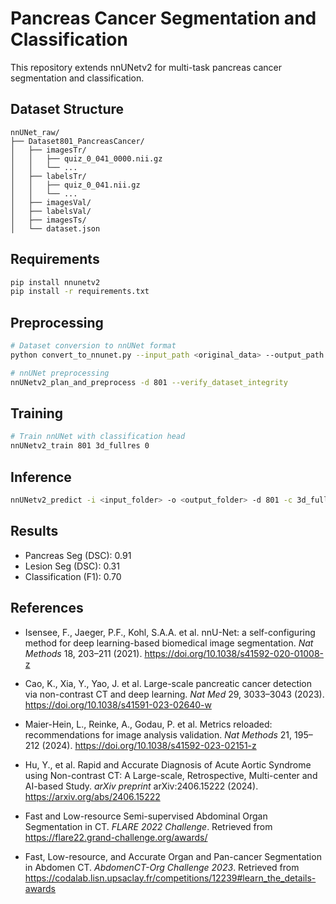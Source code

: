 # Pancreas Cancer Segmentation and Classification

This repository extends nnUNetv2 for multi-task pancreas cancer segmentation and classification.

## Dataset Structure
```
nnUNet_raw/
├── Dataset801_PancreasCancer/
│   ├── imagesTr/
│   │   ├── quiz_0_041_0000.nii.gz
│   │   └── ...
│   ├── labelsTr/
│   │   ├── quiz_0_041.nii.gz
│   │   └── ...
│   ├── imagesVal/
│   ├── labelsVal/
│   ├── imagesTs/
│   └── dataset.json
```

## Requirements

```bash
pip install nnunetv2
pip install -r requirements.txt
```

## Preprocessing

```bash
# Dataset conversion to nnUNet format
python convert_to_nnunet.py --input_path <original_data> --output_path <nnunet_raw>

# nnUNet preprocessing
nnUNetv2_plan_and_preprocess -d 801 --verify_dataset_integrity
```

## Training

```bash
# Train nnUNet with classification head
nnUNetv2_train 801 3d_fullres 0
```

## Inference

```bash
nnUNetv2_predict -i <input_folder> -o <output_folder> -d 801 -c 3d_fullres -f 0
```

## Results
- Pancreas Seg (DSC): 0.91
- Lesion Seg (DSC): 0.31  
- Classification (F1): 0.70

## References
- Isensee, F., Jaeger, P.F., Kohl, S.A.A. et al. nnU-Net: a self-configuring method for deep learning-based biomedical image segmentation. *Nat Methods* 18, 203–211 (2021). https://doi.org/10.1038/s41592-020-01008-z

- Cao, K., Xia, Y., Yao, J. et al. Large-scale pancreatic cancer detection via non-contrast CT and deep learning. *Nat Med* 29, 3033–3043 (2023). https://doi.org/10.1038/s41591-023-02640-w

- Maier-Hein, L., Reinke, A., Godau, P. et al. Metrics reloaded: recommendations for image analysis validation. *Nat Methods* 21, 195–212 (2024). https://doi.org/10.1038/s41592-023-02151-z

- Hu, Y., et al. Rapid and Accurate Diagnosis of Acute Aortic Syndrome using Non-contrast CT: A Large-scale, Retrospective, Multi-center and AI-based Study. *arXiv preprint* arXiv:2406.15222 (2024). https://arxiv.org/abs/2406.15222

- Fast and Low-resource Semi-supervised Abdominal Organ Segmentation in CT. *FLARE 2022 Challenge*. Retrieved from https://flare22.grand-challenge.org/awards/

- Fast, Low-resource, and Accurate Organ and Pan-cancer Segmentation in Abdomen CT. *AbdomenCT-Org Challenge 2023*. Retrieved from https://codalab.lisn.upsaclay.fr/competitions/12239#learn_the_details-awards
